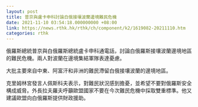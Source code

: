 ```yaml
---
layout: post
title: 普京與盧卡申科討論白俄接壤波蘭邊境難民危機
date: 2021-11-10 03:54:18.000000000 +08:00
link: https://news.rthk.hk/rthk/ch/component/k2/1619082-20211110.htm
categories: rthk
---
```


俄羅斯總統普京與白俄羅斯總統盧卡申科通電話，討論白俄羅斯接壤波蘭邊境地區的難民危機。兩人對波蘭在邊境集結軍隊表達憂慮。

大批主要來自中東、阿富汗和非洲的難民滯留白俄接壤波蘭的邊境地區。

克里姆林宮發言人佩斯科夫表示，對難民狀況感到擔憂，並希望不要對俄羅斯安全構成威脅。外長拉夫羅夫呼籲歐盟國家不要在今次難民危機中採取雙重標準。他又建議歐盟向白俄羅斯提供財政援助。
